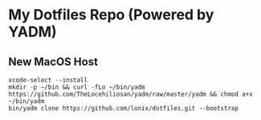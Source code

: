 # My Dotfiles Repo (Powered by YADM)


## New MacOS Host

```
xcode-select --install
mkdir -p ~/bin && curl -fLo ~/bin/yadm https://github.com/TheLocehiliosan/yadm/raw/master/yadm && chmod a+x ~/bin/yadm
bin/yadm clone https://github.com/lonix/dotfiles.git --bootstrap


```

